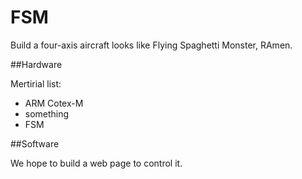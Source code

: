 FSM
===

Build a four-axis aircraft looks like Flying Spaghetti Monster, RAmen.

##Hardware

Mertirial list:
- ARM Cotex-M
- something
- FSM


##Software

We hope to build a web page to control it.